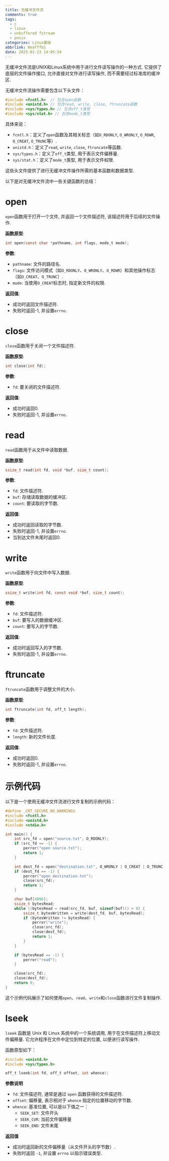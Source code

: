 ```yaml
---
title: 无缓冲文件流
comments: true
tags:
  - c
  - linux
  - unbuffered fstream
  - posix
categories: Linux基础
abbrlink: 8eafffb1
date: 2025-01-23 14:05:54
---
```



无缓冲文件流是UNIX和Linux系统中用于进行文件读写操作的一种方式. 它提供了底层的文件操作接口, 允许直接对文件进行读写操作, 而不需要经过标准库的缓冲区. 


无缓冲文件流操作需要包含以下头文件：

```c
#include <fcntl.h>  // 包含open函数
#include <unistd.h> // 包含read, write, close, ftruncate函数
#include <sys/types.h> // 包含off_t类型
#include <sys/stat.h> // 包含mode_t类型
```

具体来说：
- `fcntl.h`：定义了`open`函数及其相关标志（如`O_RDONLY`, `O_WRONLY`, `O_RDWR`, `O_CREAT`, `O_TRUNC`等）. 
- `unistd.h`：定义了`read`, `write`, `close`, `ftruncate`等函数. 
- `sys/types.h`：定义了`off_t`类型, 用于表示文件偏移量. 
- `sys/stat.h`：定义了`mode_t`类型, 用于表示文件权限. 

这些头文件提供了进行无缓冲文件操作所需的基本函数和数据类型. 

以下是对无缓冲文件流中一些关键函数的总结：

# open
`open`函数用于打开一个文件, 并返回一个文件描述符, 该描述符用于后续的文件操作. 

**函数原型**:
```c
int open(const char *pathname, int flags, mode_t mode);
```

**参数**:
- `pathname`: 文件的路径名. 
- `flags`: 文件访问模式（如`O_RDONLY`、`O_WRONLY`、`O_RDWR`）和其他操作标志（如`O_CREAT`、`O_TRUNC`）. 
- `mode`: 当使用`O_CREAT`标志时, 指定新文件的权限. 

**返回值**:
- 成功时返回文件描述符. 
- 失败时返回-1, 并设置`errno`. 

# close
`close`函数用于关闭一个文件描述符. 

**函数原型**:
```c
int close(int fd);
```

**参数**:
- `fd`: 要关闭的文件描述符. 

**返回值**:
- 成功时返回0. 
- 失败时返回-1, 并设置`errno`. 

# read
`read`函数用于从文件中读取数据. 

**函数原型**:
```c
ssize_t read(int fd, void *buf, size_t count);
```

**参数**:
- `fd`: 文件描述符. 
- `buf`: 存储读取数据的缓冲区. 
- `count`: 要读取的字节数. 

**返回值**:
- 成功时返回读取的字节数. 
- 失败时返回-1, 并设置`errno`. 
- 当到达文件末尾时返回0. 

# write
`write`函数用于向文件中写入数据. 

**函数原型**:
```c
ssize_t write(int fd, const void *buf, size_t count);
```

**参数**:
- `fd`: 文件描述符. 
- `buf`: 要写入的数据缓冲区. 
- `count`: 要写入的字节数. 

**返回值**:
- 成功时返回写入的字节数. 
- 失败时返回-1, 并设置`errno`. 

# ftruncate
`ftruncate`函数用于调整文件的大小. 

**函数原型**:
```c
int ftruncate(int fd, off_t length);
```

**参数**:
- `fd`: 文件描述符. 
- `length`: 新的文件长度. 

**返回值**:
- 成功时返回0. 
- 失败时返回-1, 并设置`errno`. 

# 示例代码
以下是一个使用无缓冲文件流进行文件复制的示例代码：

```c
#define _CRT_SECURE_NO_WARNINGS
#include <fcntl.h>
#include <unistd.h>
#include <stdio.h>

int main() {
    int src_fd = open("source.txt", O_RDONLY);
    if (src_fd == -1) {
        perror("open source.txt");
        return 1;
    }

    int dest_fd = open("destination.txt", O_WRONLY | O_CREAT | O_TRUNC, 0644);
    if (dest_fd == -1) {
        perror("open destination.txt");
        close(src_fd);
        return 1;
    }

    char buf[4096];
    ssize_t bytesRead;
    while ((bytesRead = read(src_fd, buf, sizeof(buf))) > 0) {
        ssize_t bytesWritten = write(dest_fd, buf, bytesRead);
        if (bytesWritten != bytesRead) {
            perror("write");
            close(src_fd);
            close(dest_fd);
            return 1;
        }
    }

    if (bytesRead == -1) {
        perror("read");
    }

    close(src_fd);
    close(dest_fd);
    return 0;
}
```

这个示例代码展示了如何使用`open`、`read`、`write`和`close`函数进行文件复制操作. 


# lseek

`lseek` 函数是 Unix 和 Linux 系统中的一个系统调用, 用于在文件描述符上移动文件偏移量. 它允许程序在文件中定位到特定的位置, 以便进行读写操作. 

函数原型如下：
```c
#include <unistd.h>
#include <sys/types.h>

off_t lseek(int fd, off_t offset, int whence);
```

**参数说明**

- `fd`: 文件描述符, 通常是通过 `open` 函数获得的文件描述符. 
- `offset`: 偏移量, 表示相对于 `whence` 指定的位置移动的字节数. 
- `whence`: 基准位置, 可以是以下值之一：
  - `SEEK_SET`: 文件开头
  - `SEEK_CUR`: 当前文件偏移量
  - `SEEK_END`: 文件末尾

**返回值**

- 成功时返回新的文件偏移量（从文件开头的字节数）. 
- 失败时返回 `-1`, 并设置 `errno` 以指示错误类型. 

